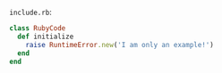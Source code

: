 <!-- >>>>>> BEGIN GENERATED FILE (include): SOURCE highlight_ruby_template.md -->
<!-- >>>>>> BEGIN INCLUDED FILE (ruby): SOURCE ./include.rb -->
```include.rb```:
```ruby
class RubyCode
  def initialize
    raise RuntimeError.new('I am only an example!')
  end
end
```
<!-- <<<<<< END INCLUDED FILE (ruby): SOURCE ./include.rb -->
<!-- <<<<<< END GENERATED FILE (include): SOURCE highlight_ruby_template.md -->
